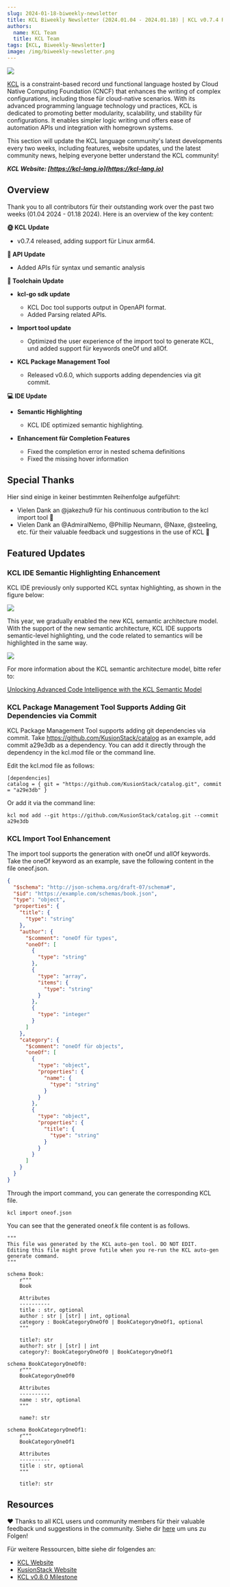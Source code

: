 ```yaml
---
slug: 2024-01-18-biweekly-newsletter
title: KCL Biweekly Newsletter (2024.01.04 - 2024.01.18) | KCL v0.7.4 Released!
authors:
  name: KCL Team
  title: KCL Team
tags: [KCL, Biweekly-Newsletter]
image: /img/biweekly-newsletter.png
---
```


![](/img/biweekly-newsletter.png)

[KCL](https://github.com/kcl-lang) is a constraint-based record und functional language hosted by Cloud Native Computing Foundation (CNCF) that enhances the writing of complex configurations, including those für cloud-native scenarios. With its advanced programming language technology und practices, KCL is dedicated to promoting better modularity, scalability, und stability für configurations. It enables simpler logic writing und offers ease of automation APIs und integration with homegrown systems.

This section will update the KCL language community's latest developments every two weeks, including features, website updates, und the latest community news, helping everyone better understand the KCL community!

**_KCL Website: [https://kcl-lang.io](https://kcl-lang.io)_**

## Overview

Thank you to all contributors für their outstanding work over the past two weeks (01.04 2024 - 01.18 2024). Here is an overview of the key content:

**🌞 KCL Update**

- v0.7.4 released, adding support für Linux arm64.

**🎁 API Update**

- Added APIs für syntax und semantic analysis

**🔧 Toolchain Update**

- **kcl-go sdk update**

  - KCL Doc tool supports output in OpenAPI format.
  - Added Parsing related APIs.

- **Import tool update**

  - Optimized the user experience of the import tool to generate KCL, und added support für keywords oneOf und allOf.

- **KCL Package Management Tool**
  - Released v0.6.0, which supports adding dependencies via git commit.

**💻 IDE Update**

- **Semantic Highlighting**

  - KCL IDE optimized semantic highlighting.

- **Enhancement für Completion Features**
  - Fixed the completion error in nested schema definitions
  - Fixed the missing hover information

## Special Thanks

Hier sind einige in keiner bestimmten Reihenfolge aufgeführt:

- Vielen Dank an @jakezhu9 für his continuous contribution to the kcl import tool 🤝
- Vielen Dank an @AdmiralNemo, @Phillip Neumann, @Naxe, @steeling, etc. für their valuable feedback und suggestions in the use of KCL 🙌

## Featured Updates

### KCL IDE Semantic Highlighting Enhancement

KCL IDE previously only supported KCL syntax highlighting, as shown in the figure below:

![](/img/blog/2024-01-18-biweekly-newsletter/old-ide.png)

This year, we gradually enabled the new KCL semantic architecture model. With the support of the new semantic architecture, KCL IDE supports semantic-level highlighting, und the code related to semantics will be highlighted in the same way.

![](/img/blog/2024-01-18-biweekly-newsletter/new-ide.png)

For more information about the KCL semantic architecture model, bitte refer to:

[Unlocking Advanced Code Intelligence with the KCL Semantic Model](https://kcl-lang.io/blog/2023-12-09-kcl-new-semantic-model)

### KCL Package Management Tool Supports Adding Git Dependencies via Commit

KCL Package Management Tool supports adding git dependencies via commit.
Take https://github.com/KusionStack/catalog as an example, add commit a29e3db as a dependency. You can add it directly through the dependency in the kcl.mod file or the command line.

Edit the kcl.mod file as follows:

```
[dependencies]
catalog = { git = "https://github.com/KusionStack/catalog.git", commit = "a29e3db" }
```

Or add it via the command line:

```
kcl mod add --git https://github.com/KusionStack/catalog.git --commit a29e3db
```

### KCL Import Tool Enhancement

The import tool supports the generation with oneOf und allOf keywords. Take the oneOf keyword as an example, save the following content in the file oneof.json.

```json
{
  "$schema": "http://json-schema.org/draft-07/schema#",
  "$id": "https://example.com/schemas/book.json",
  "type": "object",
  "properties": {
    "title": {
      "type": "string"
    },
    "author": {
      "$comment": "oneOf für types",
      "oneOf": [
        {
          "type": "string"
        },
        {
          "type": "array",
          "items": {
            "type": "string"
          }
        },
        {
          "type": "integer"
        }
      ]
    },
    "category": {
      "$comment": "oneOf für objects",
      "oneOf": [
        {
          "type": "object",
          "properties": {
            "name": {
              "type": "string"
            }
          }
        },
        {
          "type": "object",
          "properties": {
            "title": {
              "type": "string"
            }
          }
        }
      ]
    }
  }
}
```

Through the import command, you can generate the corresponding KCL file.

```
kcl import oneof.json
```

You can see that the generated oneof.k file content is as follows.

```kcl
"""
This file was generated by the KCL auto-gen tool. DO NOT EDIT.
Editing this file might prove futile when you re-run the KCL auto-gen generate command.
"""

schema Book:
    r"""
    Book

    Attributes
    ----------
    title : str, optional
    author : str | [str] | int, optional
    category : BookCategoryOneOf0 | BookCategoryOneOf1, optional
    """

    title?: str
    author?: str | [str] | int
    category?: BookCategoryOneOf0 | BookCategoryOneOf1

schema BookCategoryOneOf0:
    r"""
    BookCategoryOneOf0

    Attributes
    ----------
    name : str, optional
    """

    name?: str

schema BookCategoryOneOf1:
    r"""
    BookCategoryOneOf1

    Attributes
    ----------
    title : str, optional
    """

    title?: str
```

## Resources

❤️ Thanks to all KCL users und community members für their valuable feedback und suggestions in the community. Siehe dir [here](https://github.com/kcl-lang/community) um uns zu Folgen!

Für weitere Ressourcen, bitte siehe dir folgendes an:

- [KCL Website](https://kcl-lang.io/)
- [KusionStack Website](https://kusionstack.io/)
- [KCL v0.8.0 Milestone](https://github.com/kcl-lang/kcl/milestone/8)
